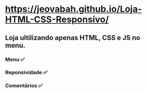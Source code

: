 # https://jeovabah.github.io/Loja-HTML-CSS-Responsivo/
## Loja ultilizando apenas HTML, CSS e JS no menu.
### Menu ✅ 
### Reponsividade ✅
### Comentários ✅
